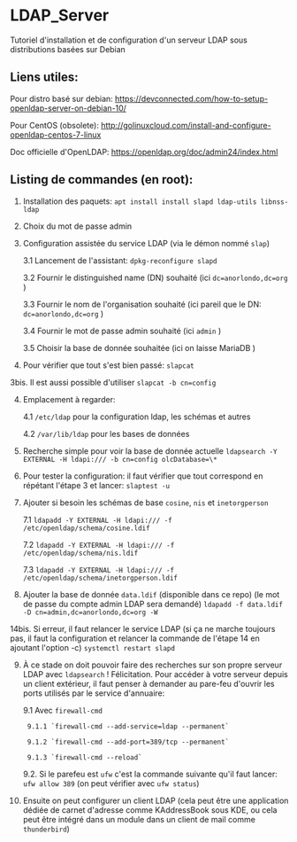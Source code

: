 # LDAP_Server
Tutoriel d'installation et de configuration d'un serveur LDAP sous distributions basées sur Debian

## Liens utiles:
Pour distro basé sur debian: https://devconnected.com/how-to-setup-openldap-server-on-debian-10/

Pour CentOS (obsolete): http://golinuxcloud.com/install-and-configure-openldap-centos-7-linux

Doc officielle d'OpenLDAP: https://openldap.org/doc/admin24/index.html

## Listing de commandes (en root):

1. Installation des paquets:
    `apt install install slapd ldap-utils libnss-ldap`
2. Choix du mot de passe admin

3. Configuration assistée du service LDAP (via le démon nommé `slap`)
    
    3.1 Lancement de l'assistant: `dpkg-reconfigure slapd`
    
    3.2 Fournir le distinguished name (DN) souhaité (ici `dc=anorlondo,dc=org` )
    
    3.3 Fournir le nom de l'organisation souhaité (ici pareil que le DN: `dc=anorlondo,dc=org` )
    
    3.4 Fournir le mot de passe admin souhaité (ici `admin` )
    
    3.5 Choisir la base de donnée souhaitée (ici on laisse MariaDB )
    
3. Pour vérifier que tout s'est bien passé:
    `slapcat`

3bis. Il est aussi possible d'utiliser `slapcat -b cn=config` 
    
4. Emplacement à regarder:
    
    4.1 `/etc/ldap` pour la configuration ldap, les schémas et autres
    
    4.2 `/var/lib/ldap` pour les bases de données

5. Recherche simple pour voir la base de donnée actuelle
    `ldapsearch -Y EXTERNAL -H ldapi:/// -b cn=config olcDatabase=\*`
    
6. Pour tester la configuration: il faut vérifier que tout correspond en répétant l'étape 3 et lancer:
    `slaptest -u`
    
7. Ajouter si besoin les schémas de base `cosine`, `nis` et `inetorgperson`
    
    7.1 `ldapadd -Y EXTERNAL -H ldapi:/// -f /etc/openldap/schema/cosine.ldif`
    
    7.2 `ldapadd -Y EXTERNAL -H ldapi:/// -f /etc/openldap/schema/nis.ldif`
    
    7.3 `ldapadd -Y EXTERNAL -H ldapi:/// -f /etc/openldap/schema/inetorgperson.ldif`
    
8. Ajouter la base de donnée `data.ldif` (disponible dans ce repo) (le mot de passe du compte admin LDAP sera demandé)
    `ldapadd -f data.ldif -D cn=admin,dc=anorlondo,dc=org -W`

14bis. Si erreur, il faut relancer le service LDAP (si ça ne marche toujours pas, il faut la configuration et relancer la commande de l'étape 14 en ajoutant l'option -c)
    `systemctl restart slapd`
    
9. À ce stade on doit pouvoir faire des recherches sur son propre serveur LDAP avec `ldapsearch` ! Félicitation. Pour accéder à votre serveur depuis un client extérieur, il faut penser à demander au pare-feu d'ouvrir les ports utilisés par le service d'annuaire:
    
    9.1 Avec `firewall-cmd`
    
        9.1.1 `firewall-cmd --add-service=ldap --permanent`

        9.1.2 `firewall-cmd --add-port=389/tcp --permanent`

        9.1.3 `firewall-cmd --reload`
    
    9.2. Si le parefeu est `ufw` c'est la commande suivante qu'il faut lancer: `ufw allow 389` (on peut vérifier avec `ufw status`)


10. Ensuite on peut configurer un client LDAP (cela peut être une application dédiée de carnet d'adresse comme KAddressBook sous KDE, ou cela peut être intégré dans un module dans un client de mail comme `thunderbird`)
